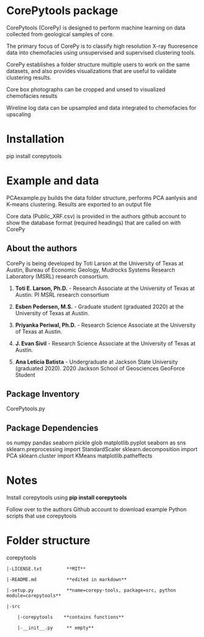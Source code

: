 # CorePytools package

CorePytools (CorePy) is designed to perform machine learning on data collected from geological samples of core. 

The primary focus of CorePy is to classify high resolution X-ray fluoresence data into chemofacies using unsupervised and supervised clustering tools.

CorePy establishes a folder structure multiple users to work on the same datasets, and also provides visualizations that are useful to validate clustering results.

Core  box photographs can be cropped and unsed to visualized chemofacies results

Wireline log data can be upsampled and data integrated to chemofacies for upscaling 

# Installation
pip install corepytools


# Example and data
PCAexample.py builds the data folder structure, performs PCA aanlysis and K-means clustering. Results are exported to an output file

Core data (Public_XRF.csv) is provided in the authors github account to show the database format (required headings) that are called on with CorePy

## About the authors

CorePy is being developed by Toti Larson at the University of Texas at Austin, Bureau of Economic Geology, Mudrocks Systems Research Laboratory (MSRL) research consortium.

1. **Toti E. Larson, Ph.D.** - Research Associate at the University of Texas at Austin. PI MSRL research consortium

2. **Esben Pedersen, M.S.** - Graduate student (graduated 2020) at the University of Texas at Austin. 

3. **Priyanka Periwal, Ph.D.** - Research Science Associate at the University of Texas at Austin. 

4. **J. Evan Sivil** - Research Science Associate at the University of Texas at Austin. 

5. **Ana Letícia Batista** - Undergraduate at Jackson State University (graduated 2020). 2020 Jackson School of Geosciences GeoForce Student

## Package Inventory
 
CorePytools.py


## Package Dependencies

os
numpy
pandas
seaborn
pickle
glob
matplotlib.pyplot
seaborn as sns
sklearn.preprocessing import StandardScaler
sklearn.decomposition import PCA
sklearn.cluster import KMeans
matplotlib.patheffects

# Notes

Install corepytools using **pip install corepytools**

Follow over to the authors Github account to download example Python scripts that use corepytools


# Folder structure
corepytools

    |-LICENSE.txt         **MIT**

    |-README.md           **edited in markdown**

    |-setup.py            **name=corepy-tools, package=src, python module=corepytools**

    |-src

        |-corepytools    **contains functions**
    
        |-__init__.py     ** empty**


